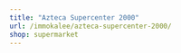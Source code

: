 ```yaml
---
title: "Azteca Supercenter 2000"
url: /immokalee/azteca-supercenter-2000/
shop: supermarket
---
```

